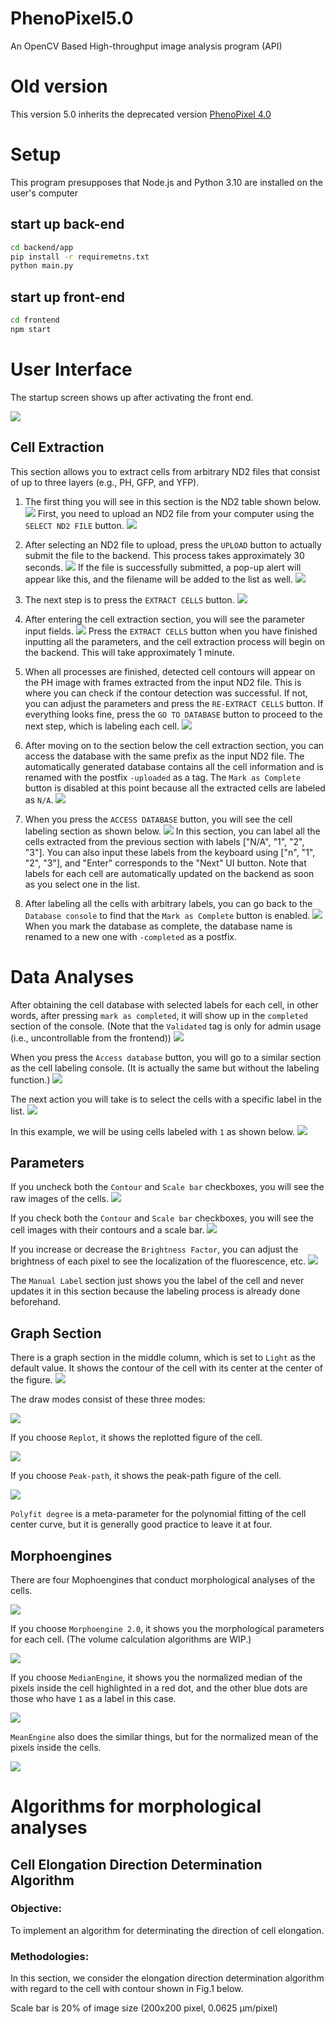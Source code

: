 # PhenoPixel5.0
An OpenCV Based High-throughput image analysis program (API)

# Old version 

This version 5.0 inherits the deprecated version [PhenoPixel 4.0](https://github.com/ikeda042/PhenoPixel4.0)

# Setup 

This program presupposes that Node.js and Python 3.10 are installed on the user's computer


## start up back-end

```bash
cd backend/app
pip install -r requiremetns.txt
python main.py
```

## start up front-end

```bash
cd frontend
npm start
```

# User Interface

The startup screen shows up after activating the front end. 
   
![](docs_images/1.png)

## Cell Extraction

This section allows you to extract cells from arbitrary ND2 files that consist of up to three layers (e.g., PH, GFP, and YFP).

1. The first thing you will see in this section is the ND2 table shown below.
   ![](docs_images/2.png)
   First, you need to upload an ND2 file from your computer using the `SELECT ND2 FILE` button.
   ![](docs_images/3.png)

2. After selecting an ND2 file to upload, press the `UPLOAD` button to actually submit the file to the backend. This process takes approximately 30 seconds.
   ![](docs_images/4.png)
   If the file is successfully submitted, a pop-up alert will appear like this, and the filename will be added to the list as well.
   ![](docs_images/5.png)

3. The next step is to press the `EXTRACT CELLS` button.
   ![](docs_images/6.png)

4. After entering the cell extraction section, you will see the parameter input fields.
   ![](docs_images/7.png)
   Press the `EXTRACT CELLS` button when you have finished inputting all the parameters, and the cell extraction process will begin on the backend. This will take approximately 1 minute.

   <!-- Add parameter descriptions here. -->
5. When all processes are finished, detected cell contours will appear on the PH image with frames extracted from the input ND2 file. This is where you can check if the contour detection was successful. If not, you can adjust the parameters and press the `RE-EXTRACT CELLS` button. If everything looks fine, press the `GO TO DATABASE` button to proceed to the next step, which is labeling each cell.
   ![](docs_images/8.png)

6. After moving on to the section below the cell extraction section, you can access the database with the same prefix as the input ND2 file. The automatically generated database contains all the cell information and is renamed with the postfix `-uploaded` as a tag. The `Mark as Complete` button is disabled at this point because all the extracted cells are labeled as `N/A`.
   ![](docs_images/9.png)

7. When you press the `ACCESS DATABASE` button, you will see the cell labeling section as shown below.
   ![](docs_images/10.png)
   In this section, you can label all the cells extracted from the previous section with labels ["N/A", "1", "2", "3"]. You can also input these labels from the keyboard using ["n", "1", "2", "3"], and "Enter" corresponds to the "Next" UI button. Note that labels for each cell are automatically updated on the backend as soon as you select one in the list.

8. After labeling all the cells with arbitrary labels, you can go back to the `Database console` to find that the `Mark as Complete` button is enabled. 
   ![](docs_images/12.png)
   When you mark the database as complete, the database name is renamed to a new one with `-completed` as a postfix.

# Data Analyses

After obtaining the cell database with selected labels for each cell, in other words, after pressing `mark as completed`, it will show up in the `completed` section of the console. (Note that the `Validated` tag is only for admin usage (i.e., uncontrollable from the frontend))
   ![](docs_images/13.png)

When you press the `Access database` button, you will go to a similar section as the cell labeling console. (It is actually the same but without the labeling function.)
   ![](docs_images/14.png)

The next action you will take is to select the cells with a specific label in the list. 
   ![](docs_images/15.png)

   In this example, we will be using cells labeled with `1` as shown below.
   ![](docs_images/16.png)

## Parameters 

If you uncheck both the `Contour` and `Scale bar` checkboxes, you will see the raw images of the cells. 
   ![](docs_images/17.png)

If you check both the `Contour` and `Scale bar` checkboxes, you will see the cell images with their contours and a scale bar. 
   ![](docs_images/18.png)

If you increase or decrease the `Brightness Factor`, you can adjust the brightness of each pixel to see the localization of the fluorescence, etc. 
   ![](docs_images/19.png)

The `Manual Label` section just shows you the label of the cell and never updates it in this section because the labeling process is already done beforehand.

## Graph Section

There is a graph section in the middle column, which is set to `Light` as the default value. It shows the contour of the cell with its center at the center of the figure.
   ![](docs_images/20.png)

The draw modes consist of these three modes:

![](docs_images/21.png)

If you choose `Replot`, it shows the replotted figure of the cell. 

![](docs_images/22.png)

If you choose `Peak-path`, it shows the peak-path figure of the cell. 

![](docs_images/23.png)

`Polyfit degree` is a meta-parameter for the polynomial fitting of the cell center curve, but it is generally good practice to leave it at four.

## Morphoengines 

There are four Mophoengines that conduct morphological analyses of the cells. 

![](docs_images/24.png)

If you choose `Morphoengine 2.0`, it shows you the morphological parameters for each cell. 
(The volume calculation algorithms are WIP.)

![](docs_images/25.png)


If you choose `MedianEngine`, it shows you the normalized median of the pixels inside the cell highlighted in a red dot, and the other blue dots are those who have `1` as a label in this case. 

![](docs_images/26.png)


`MeanEngine` also does the similar things, but for the normalized mean of the pixels inside the cells. 

![](docs_images/27.png)











    



# Algorithms for morphological analyses 

## Cell Elongation Direction Determination Algorithm

### Objective:
To implement an algorithm for determinating the direction of cell elongation.

### Methodologies: 

In this section, we consider the elongation direction determination algorithm with regard to the cell with contour shown in Fig.1 below. 

Scale bar is 20% of image size (200x200 pixel, 0.0625 µm/pixel)
